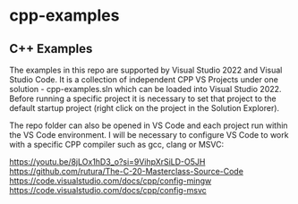 # cpp-examples
C++ Examples
------------
The examples in this repo are supported by Visual Studio 2022 and Visual Studio Code.
It is a collection of independent CPP VS Projects under one solution - cpp-examples.sln
which can be loaded into Visual Studio 2022. Before running a specific project it is
necessary to set that project to the default startup project (right click on the project
in the Solution Explorer).

The repo folder can also be opened in VS Code and each project run within the VS Code 
environment. I will be necessary to configure VS Code to work with a specific CPP compiler 
such as gcc, clang or MSVC:

https://youtu.be/8jLOx1hD3_o?si=9VihpXrSiLD-O5JH
https://github.com/rutura/The-C-20-Masterclass-Source-Code
https://code.visualstudio.com/docs/cpp/config-mingw
https://code.visualstudio.com/docs/cpp/config-msvc

